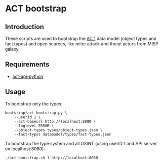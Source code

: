 # ACT bootstrap

## Introduction

These scripts are used to bootstrap the [ACT](https://github.com/mnemonic-no/act-platform) data model (object types and fact types) and open sources, like mitre attack and threat actors from MISP galaxy.

## Requirements

* [act-api-python](https://github.com/mnemonic-no/act-api-python)

## Usage

To bootstrap only the types:

```
bootstrap/act-bootstrap.py \
    --userid 1 \
    --act-baseurl http://localhost:8080 \
    --loglevel ERROR \
    --object-types types/object-types.json \
    --fact-types datamodel/types/fact-types.json
```

To bootstrap the type system and all OSINT (using userID 1 and API server on localhost:8080):

```
./act-bootstrap.sh 1 http://localhost:8080
```
